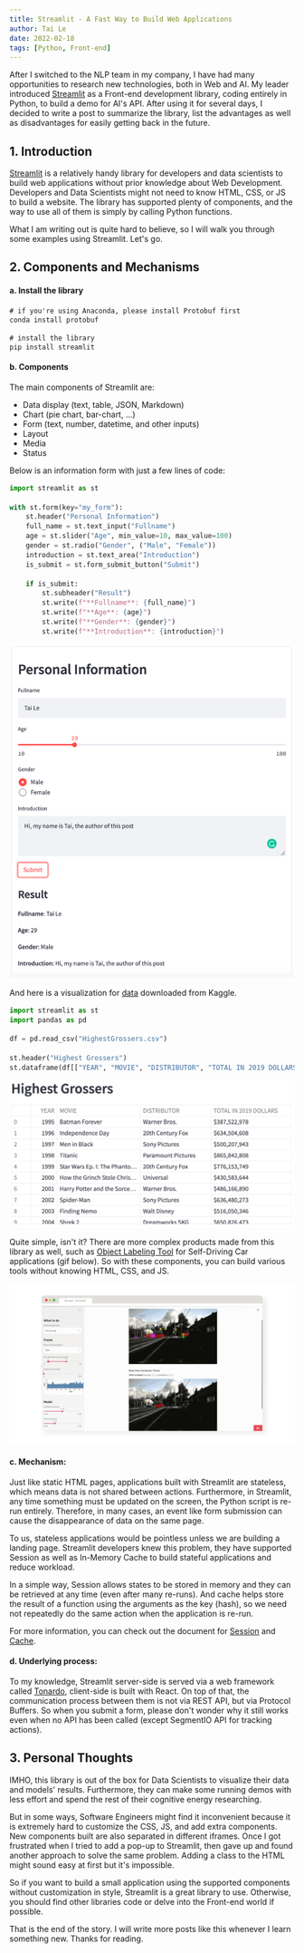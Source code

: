 ```yaml
---
title: Streamlit - A Fast Way to Build Web Applications
author: Tai Le
date: 2022-02-18
tags: [Python, Front-end]
---
```



After I switched to the NLP team in my company, I have had many opportunities to research new technologies, both in Web and AI. My leader introduced [Streamlit](https://streamlit.io/) as a Front-end development library, coding entirely in Python, to build a demo for AI's API. After using it for several days, I decided to write a post to summarize the library, list the advantages as well as disadvantages for easily getting back in the future.


## 1. Introduction

[Streamlit](https://streamlit.io/) is a relatively handy library for developers and data scientists to build web applications without prior knowledge about Web Development. Developers and Data Scientists might not need to know HTML, CSS, or JS to build a website. The library has supported plenty of components, and the way to use all of them is simply by calling Python functions.

What I am writing out is quite hard to believe, so I will walk you through some examples using Streamlit. Let's go.


## 2. Components and Mechanisms

#### a. Install the library

```
# if you're using Anaconda, please install Protobuf first
conda install protobuf

# install the library
pip install streamlit
```

#### b. Components

The main components of Streamlit are:
- Data display (text, table, JSON, Markdown)
- Chart (pie chart, bar-chart, ...)
- Form (text, number, datetime, and other inputs)
- Layout
- Media
- Status

Below is an information form with just a few lines of code:

```python
import streamlit as st

with st.form(key="my_form"):
    st.header("Personal Information")
    full_name = st.text_input("Fullname")
    age = st.slider("Age", min_value=10, max_value=100)
    gender = st.radio("Gender", ("Male", "Female"))
    introduction = st.text_area("Introduction")
    is_submit = st.form_submit_button("Submit")

    if is_submit:
        st.subheader("Result")
        st.write(f"**Fullname**: {full_name}")
        st.write(f"**Age**: {age}")
        st.write(f"**Gender**: {gender}")
        st.write(f"**Introduction**: {introduction}")
```
![/assets/img/2022-02-18/demo-form.png](/assets/img/2022-02-18/demo-form.png)


And here is a visualization for [data](https://www.kaggle.com/johnharshith/hollywood-theatrical-market-synopsis-1995-to-2021?select=HighestGrossers.csv) downloaded from Kaggle.

```python
import streamlit as st
import pandas as pd

df = pd.read_csv("HighestGrossers.csv")

st.header("Highest Grossers")
st.dataframe(df[["YEAR", "MOVIE", "DISTRIBUTOR", "TOTAL IN 2019 DOLLARS"]])
```
![/assets/img/2022-02-18/demo-table.png](/assets/img/2022-02-18/demo-table.png)

Quite simple, isn't it? There are more complex products made from this library as well, such as [Object Labeling Tool](https://github.com/streamlit/demo-self-driving) for Self-Driving Car applications (gif below). So with these components, you can build various tools without knowing HTML, CSS, and JS.

![/assets/img/2022-02-18/complex-app-example.gif](/assets/img/2022-02-18/complex-app-example.gif)


#### c. Mechanism:

Just like static HTML pages, applications built with Streamlit are stateless, which means data is not shared between actions. Furthermore, in Streamlit, any time something must be updated on the screen, the Python script is re-run entirely. Therefore, in many cases, an event like form submission can cause the disappearance of data on the same page.

To us, stateless applications would be pointless unless we are building a landing page. Streamlit developers knew this problem, they have supported Session as well as In-Memory Cache to build stateful applications and reduce workload.

In a simple way, Session allows states to be stored in memory and they can be retrieved at any time (even after many re-runs). And cache helps store the result of a function using the arguments as the key (hash), so we need not repeatedly do the same action when the application is re-run.

For more information, you can check out the document for [Session](https://docs.streamlit.io/library/advanced-features/session-state) and [Cache](https://docs.streamlit.io/library/advanced-features/caching).


#### d. Underlying process:

To my knowledge, Streamlit server-side is served via a web framework called [Tonardo](https://www.tornadoweb.org/en/stable/), client-side is built with React. On top of that, the communication process between them is not via REST API, but via Protocol Buffers. So when you submit a form, please don't wonder why it still works even when no API has been called (except SegmentIO API for tracking actions).


## 3. Personal Thoughts

IMHO, this library is out of the box for Data Scientists to visualize their data and models' results. Furthermore, they can make some running demos with less effort and spend the rest of their cognitive energy researching.

But in some ways, Software Engineers might find it inconvenient because it is extremely hard to customize the CSS, JS, and add extra components. New components built are also separated in different iframes. Once I got frustrated when I tried to add a pop-up to Streamlit, then gave up and found another approach to solve the same problem. Adding a class to the HTML might sound easy at first but it's impossible.

So if you want to build a small application using the supported components without customization in style, Streamlit is a great library to use. Otherwise, you should find other libraries code or delve into the Front-end world if possible.

That is the end of the story. I will write more posts like this whenever I learn something new. Thanks for reading.

